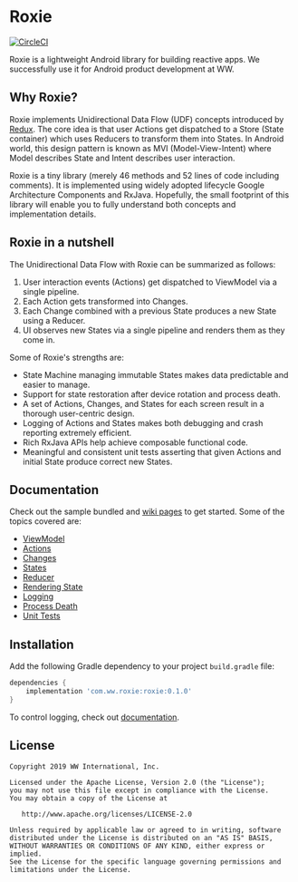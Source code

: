 # Roxie

[![CircleCI](https://circleci.com/gh/ww-tech/roxie/tree/master.svg?style=shield&circle-token=86ceda91392b3e6720cc5fe553c90eec36195b03)](https://circleci.com/gh/ww-tech/roxie/tree/master)

Roxie is a lightweight Android library for building reactive apps. We successfully use it for Android product development at WW.

## Why Roxie?

Roxie implements Unidirectional Data Flow (UDF) concepts introduced by [Redux](https://redux.js.org/). The core idea is that user Actions get dispatched to a Store (State container) which uses Reducers to transform them into States. In Android world, this design pattern is known as MVI (Model-View-Intent) where Model describes State and Intent describes user interaction.

Roxie is a tiny library (merely 46 methods and 52 lines of code including comments). It is implemented using widely adopted lifecycle Google Architecture Components and RxJava. Hopefully, the small footprint of this library will enable you to fully understand both concepts and implementation details.

## Roxie in a nutshell

The Unidirectional Data Flow with Roxie can be summarized as follows:
1. User interaction events (Actions) get dispatched to ViewModel via a single pipeline.
2. Each Action gets transformed into Changes.
3. Each Change combined with a previous State produces a new State using a Reducer.
4. UI observes new States via a single pipeline and renders them as they come in.

Some of Roxie's strengths are:
* State Machine managing immutable States makes data predictable and easier to manage.
* Support for state restoration after device rotation and process death.
* A set of Actions, Changes, and States for each screen result in a thorough user-centric design.
* Logging of Actions and States makes both debugging and crash reporting extremely efficient.
* Rich RxJava APIs help achieve composable functional code.
* Meaningful and consistent unit tests asserting that given Actions and initial State produce correct new States.

## Documentation 

Check out the sample bundled and [wiki pages]( https://github.com/ww-tech/roxie/wiki) to get started. Some of the topics covered are:

* [ViewModel](https://github.com/ww-tech/roxie/wiki/1.-ViewModel)
* [Actions](https://github.com/ww-tech/roxie/wiki/2.-Actions)
* [Changes](https://github.com/ww-tech/roxie/wiki/3.-Changes)
* [States](https://github.com/ww-tech/roxie/wiki/4.-States)
* [Reducer](https://github.com/ww-tech/roxie/wiki/5.-Reducer)
* [Rendering State](https://github.com/ww-tech/roxie/wiki/6.-Rendering-State)
* [Logging](https://github.com/ww-tech/roxie/wiki/7.-Logging)
* [Process Death](https://github.com/ww-tech/roxie/wiki/8.-Process-Death)
* [Unit Tests](https://github.com/ww-tech/roxie/wiki/9.-Unit-tests)

## Installation

Add the following Gradle dependency to your project `build.gradle` file:

```groovy
dependencies {
    implementation 'com.ww.roxie:roxie:0.1.0'
}
```

To control logging, check out [documentation](https://github.com/ww-tech/roxie/wiki/7.-Logging).

## License

    Copyright 2019 WW International, Inc.

    Licensed under the Apache License, Version 2.0 (the "License");
    you may not use this file except in compliance with the License.
    You may obtain a copy of the License at

       http://www.apache.org/licenses/LICENSE-2.0

    Unless required by applicable law or agreed to in writing, software
    distributed under the License is distributed on an "AS IS" BASIS,
    WITHOUT WARRANTIES OR CONDITIONS OF ANY KIND, either express or implied.
    See the License for the specific language governing permissions and
    limitations under the License.
